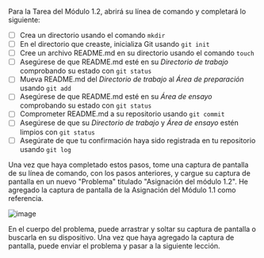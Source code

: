 Para la Tarea del Módulo 1.2, abrirá su línea de comando y completará lo siguiente:

- [ ] Crea un directorio usando el comando `mkdir`
- [ ] En el directorio que creaste, inicializa Git usando `git init`
- [ ] Cree un archivo README.md en su directorio usando el comando `touch`
- [ ] Asegúrese de que README.md esté en su _Directorio de trabajo_ comprobando su estado con `git status`
- [ ] Mueva README.md del _Directorio de trabajo_ al _Área de preparación_ usando `git add`
- [ ] Asegúrese de que README.md esté en su _Área de ensayo_ comprobando su estado con `git status`
- [ ] Comprometer README.md a su repositorio usando `git commit`
- [ ] Asegúrese de que su _Directorio de trabajo_ y _Área de ensayo_ estén limpios con `git status`
- [ ] Asegúrate de que tu confirmación haya sido registrada en tu repositorio usando `git log`

Una vez que haya completado estos pasos, tome una captura de pantalla de su línea de comando, con los pasos anteriores, y cargue su captura de pantalla en un nuevo "Problema" titulado "Asignación del módulo 1.2". He agregado la captura de pantalla de la Asignación del Módulo 1.1 como referencia.  

![image](https://user-images.githubusercontent.com/84986194/219960580-f0ae1bce-b987-4ce0-9bf3-11881ac809ed.png)


En el cuerpo del problema, puede arrastrar y soltar su captura de pantalla o buscarla en su dispositivo. Una vez que haya agregado la captura de pantalla, puede enviar el problema y pasar a la siguiente lección.
